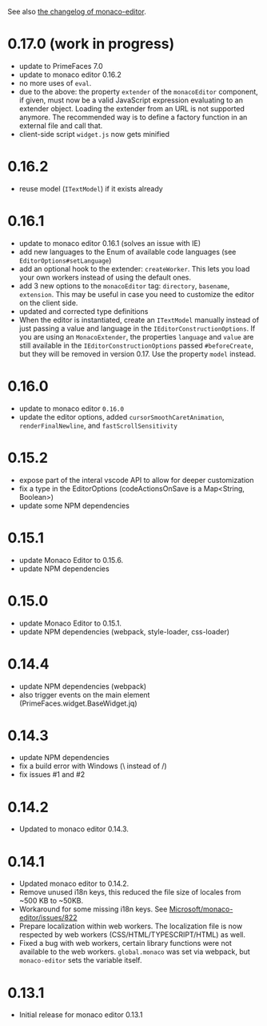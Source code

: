 See also [the changelog of monaco-editor](https://github.com/Microsoft/monaco-editor/blob/master/CHANGELOG.md).

# 0.17.0 (work in progress)

- update to PrimeFaces 7.0
- update to monaco editor 0.16.2
- no more uses of `eval`.
- due to the above: the property `extender` of the `monacoEditor` component, if given,
  must now be a valid JavaScript expression evaluating to an extender object. Loading the extender
  from an URL is not supported anymore. The recommended way is to define a factory function in
  an external file and call that.
- client-side script `widget.js` now gets minified

# 0.16.2

- reuse model (`ITextModel`) if it exists already


# 0.16.1

- update to monaco editor 0.16.1 (solves an issue with IE)
- add new languages to the Enum of available code languages (see `EditorOptions#setLanguage`)
- add an optional hook to the extender: `createWorker`. This lets you load your own workers instead of using the default ones.
- add 3 new options to the `monacoEditor` tag: `directory`, `basename`, `extension`. This may be useful in case you need to customize the editor on the client side.
- updated and corrected type definitions
- When the editor is instantiated, create an `ITextModel` manually instead of just passing a value and language in the `IEditorConstructionOptions`. If you are using an `MonacoExtender`, the properties `language` and `value` are still available in the `IEditorConstructionOptions` passed `#beforeCreate`, but they will be removed in version 0.17. Use the property `model` instead.

# 0.16.0
- update to monaco editor `0.16.0`
- update the editor options, added `cursorSmoothCaretAnimation`, `renderFinalNewline`, 
  and `fastScrollSensitivity`

# 0.15.2

- expose part of the interal vscode API to allow for deeper customization
- fix a type in the EditorOptions (codeActionsOnSave is a Map<String, Boolean>)
- update some NPM dependencies

# 0.15.1

- update Monaco Editor to 0.15.6.
- update NPM dependencies

# 0.15.0

- update Monaco Editor to 0.15.1.
- update NPM dependencies (webpack, style-loader, css-loader)

# 0.14.4

- update NPM dependencies (webpack)
- also trigger events on the main element (PrimeFaces.widget.BaseWidget.jq)

# 0.14.3

- update NPM dependencies
- fix a build error with Windows (\ instead of /)
- fix issues #1 and #2

# 0.14.2

* Updated to monaco editor 0.14.3.

# 0.14.1

* Updated monaco editor to 0.14.2.
* Remove unused i18n keys, this reduced the file size of locales from ~500 KB to ~50KB.
* Workaround for some missing i18n keys. See [Microsoft/monaco-editor/issues/822](https://github.com/Microsoft/monaco-editor/issues/822)
* Prepare localization within web workers. The localization file is now respected by web workers (CSS/HTML/TYPESCRIPT/HTML) as well.
* Fixed a bug with web workers, certain library functions were not available to the web workers. `global.monaco` was set via webpack, but `monaco-editor` sets the variable itself.

# 0.13.1

* Initial release for monaco editor 0.13.1
